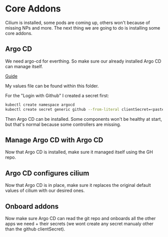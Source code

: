 # Core Addons

Cilium is installed, some pods are coming up, others won't because of missing NPs and more.
The next thing we are going to do is installing some core addons.

## Argo CD

We need argo-cd for everthing. So make sure our already installed Argo CD can manage itself.

[Guide](https://github.com/the-technat/the-technat/blob/main/content/Kubernetes/argocd.md)

My values file can be found within this folder.

For the "Login with Github" I created a secret first:

```bash
kubectl create namespace argocd
kubectl create secret generic github --from-literal clientSecret=<pasteSecretHere>
```

Then Argo CD can be installed. Some components won't be healthy at start, but that's normal because some controllers are missing.

## Manage Argo CD with Argo CD

Now that Argo CD is installed, make sure it managed itself using the GH repo.

## Argo CD configures cilium

Now that Argo CD is in place, make sure it replaces the original default values of cilium with our desired ones.

## Onboard addons

Now make sure Argo CD can read the git repo and onboards all the other apps we need + their secrets (we wont create any secret manualy other than the github clientSecret).
